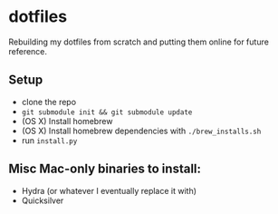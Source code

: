 # dotfiles

Rebuilding my dotfiles from scratch and putting them online for future reference.


## Setup
* clone the repo
* `git submodule init && git submodule update`
* (OS X) Install homebrew
* (OS X) Install homebrew dependencies with `./brew_installs.sh`
* run `install.py`


## Misc Mac-only binaries to install:
* Hydra (or whatever I eventually replace it with)
* Quicksilver
